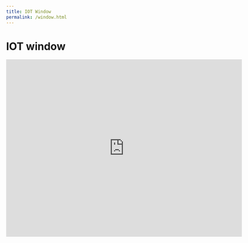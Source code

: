 ```yaml
---
title: IOT Window
permalink: /window.html
---
```


# IOT window

<iframe src="https://myhub.autodesk360.com/ue280e3f5/shares/public/SHabee1QT1a327cf2b7a6b4c92f8b2722c80?mode=embed" width="640" height="480" allowfullscreen="true" webkitallowfullscreen="true" mozallowfullscreen="true"  frameborder="0"></iframe>
